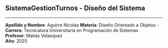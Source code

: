 ## SistemaGestionTurnos - Diseño del Sistema
---
**Apellido y Nombre**: Aguirre Nicolas 
**Materia**: Diseño Orientado a Objetos - **Carrera**: Tecnicatura Universitaria en Programación de Sistemas  
**Profesor**: Matias Velasquez   
**Año**: 2025  

